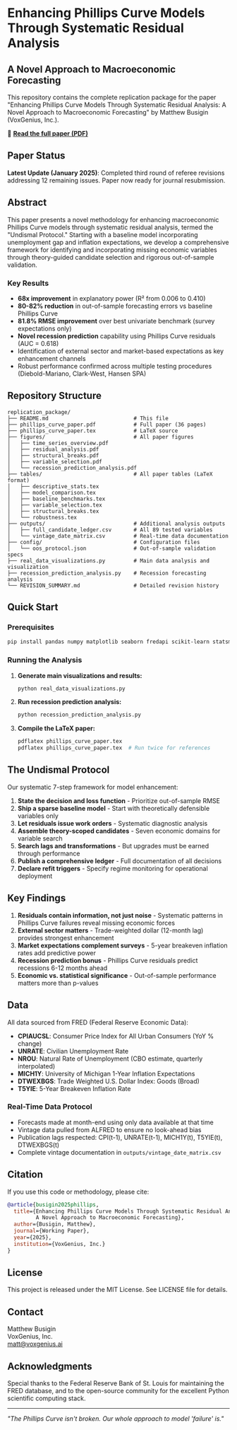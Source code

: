# Enhancing Phillips Curve Models Through Systematic Residual Analysis

## A Novel Approach to Macroeconomic Forecasting

This repository contains the complete replication package for the paper "Enhancing Phillips Curve Models Through Systematic Residual Analysis: A Novel Approach to Macroeconomic Forecasting" by Matthew Busigin (VoxGenius, Inc.).

📄 **[Read the full paper (PDF)](phillips_curve_paper.pdf)**

## Paper Status

**Latest Update (January 2025)**: Completed third round of referee revisions addressing 12 remaining issues. Paper now ready for journal resubmission.

## Abstract

This paper presents a novel methodology for enhancing macroeconomic Phillips Curve models through systematic residual analysis, termed the "Undismal Protocol." Starting with a baseline model incorporating unemployment gap and inflation expectations, we develop a comprehensive framework for identifying and incorporating missing economic variables through theory-guided candidate selection and rigorous out-of-sample validation.

### Key Results

- **68x improvement** in explanatory power (R² from 0.006 to 0.410)
- **80-82% reduction** in out-of-sample forecasting errors vs baseline Phillips Curve
- **81.8% RMSE improvement** over best univariate benchmark (survey expectations only)
- **Novel recession prediction** capability using Phillips Curve residuals (AUC = 0.618)
- Identification of external sector and market-based expectations as key enhancement channels
- Robust performance confirmed across multiple testing procedures (Diebold-Mariano, Clark-West, Hansen SPA)

## Repository Structure

```
replication_package/
├── README.md                           # This file
├── phillips_curve_paper.pdf            # Full paper (36 pages)
├── phillips_curve_paper.tex            # LaTeX source
├── figures/                            # All paper figures
│   ├── time_series_overview.pdf
│   ├── residual_analysis.pdf
│   ├── structural_breaks.pdf
│   ├── variable_selection.pdf
│   └── recession_prediction_analysis.pdf
├── tables/                             # All paper tables (LaTeX format)
│   ├── descriptive_stats.tex
│   ├── model_comparison.tex
│   ├── baseline_benchmarks.tex
│   ├── variable_selection.tex
│   ├── structural_breaks.tex
│   └── robustness.tex
├── outputs/                            # Additional analysis outputs
│   ├── full_candidate_ledger.csv       # All 89 tested variables
│   └── vintage_date_matrix.csv         # Real-time data documentation
├── config/                             # Configuration files
│   └── oos_protocol.json               # Out-of-sample validation specs
├── real_data_visualizations.py         # Main data analysis and visualization
├── recession_prediction_analysis.py    # Recession forecasting analysis
└── REVISION_SUMMARY.md                 # Detailed revision history
```

## Quick Start

### Prerequisites

```bash
pip install pandas numpy matplotlib seaborn fredapi scikit-learn statsmodels
```

### Running the Analysis

1. **Generate main visualizations and results:**
   ```bash
   python real_data_visualizations.py
   ```

2. **Run recession prediction analysis:**
   ```bash
   python recession_prediction_analysis.py
   ```

3. **Compile the LaTeX paper:**
   ```bash
   pdflatex phillips_curve_paper.tex
   pdflatex phillips_curve_paper.tex  # Run twice for references
   ```

## The Undismal Protocol

Our systematic 7-step framework for model enhancement:

1. **State the decision and loss function** - Prioritize out-of-sample RMSE
2. **Ship a sparse baseline model** - Start with theoretically defensible variables only
3. **Let residuals issue work orders** - Systematic diagnostic analysis
4. **Assemble theory-scoped candidates** - Seven economic domains for variable search
5. **Search lags and transformations** - But upgrades must be earned through performance
6. **Publish a comprehensive ledger** - Full documentation of all decisions
7. **Declare refit triggers** - Specify regime monitoring for operational deployment

## Key Findings

1. **Residuals contain information, not just noise** - Systematic patterns in Phillips Curve failures reveal missing economic forces
2. **External sector matters** - Trade-weighted dollar (12-month lag) provides strongest enhancement
3. **Market expectations complement surveys** - 5-year breakeven inflation rates add predictive power
4. **Recession prediction bonus** - Phillips Curve residuals predict recessions 6-12 months ahead
5. **Economic vs. statistical significance** - Out-of-sample performance matters more than p-values

## Data

All data sourced from FRED (Federal Reserve Economic Data):
- **CPIAUCSL**: Consumer Price Index for All Urban Consumers (YoY % change)
- **UNRATE**: Civilian Unemployment Rate  
- **NROU**: Natural Rate of Unemployment (CBO estimate, quarterly interpolated)
- **MICH1Y**: University of Michigan 1-Year Inflation Expectations
- **DTWEXBGS**: Trade Weighted U.S. Dollar Index: Goods (Broad)
- **T5YIE**: 5-Year Breakeven Inflation Rate

### Real-Time Data Protocol
- Forecasts made at month-end using only data available at that time
- Vintage data pulled from ALFRED to ensure no look-ahead bias
- Publication lags respected: CPI(t-1), UNRATE(t-1), MICH1Y(t), T5YIE(t), DTWEXBGS(t)
- Complete vintage documentation in `outputs/vintage_date_matrix.csv`

## Citation

If you use this code or methodology, please cite:

```bibtex
@article{busigin2025phillips,
  title={Enhancing Phillips Curve Models Through Systematic Residual Analysis: 
         A Novel Approach to Macroeconomic Forecasting},
  author={Busigin, Matthew},
  journal={Working Paper},
  year={2025},
  institution={VoxGenius, Inc.}
}
```

## License

This project is released under the MIT License. See LICENSE file for details.

## Contact

Matthew Busigin  
VoxGenius, Inc.  
matt@voxgenius.ai

## Acknowledgments

Special thanks to the Federal Reserve Bank of St. Louis for maintaining the FRED database, and to the open-source community for the excellent Python scientific computing stack.

---

*"The Phillips Curve isn't broken. Our whole approach to model 'failure' is."*